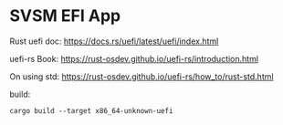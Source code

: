 # SVSM EFI App

Rust uefi doc: https://docs.rs/uefi/latest/uefi/index.html

uefi-rs Book: https://rust-osdev.github.io/uefi-rs/introduction.html

On using std: https://rust-osdev.github.io/uefi-rs/how_to/rust-std.html

build:
```
cargo build --target x86_64-unknown-uefi
```
